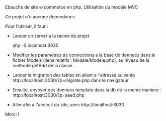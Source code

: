 Ebauche de site e-commerce en php. Utilisation du modele MVC

Ce projet n'a aucune dependance.

Pour l'utiliser, il faut :

- Lancer un server a la racine du projet 

    php -S localhost:3030

- Modifier les parametres de connections a la base de donnees dans le fichier Models (liens relatifs : Modele/Modele.php), au niveau de la methode getBdd de la classe.

- Lancer la migration des tables en allant a l'adresse suivante http://localhost:3030/?p=migrate.php dans le navigateur 

- Ensuite, envoyer des donnees template dans la db de la meme maniere : http://localhost:3030/?p=seed.php

- Aller afin a l'acceuil du site, avec http://localhost:3030


Merci !
